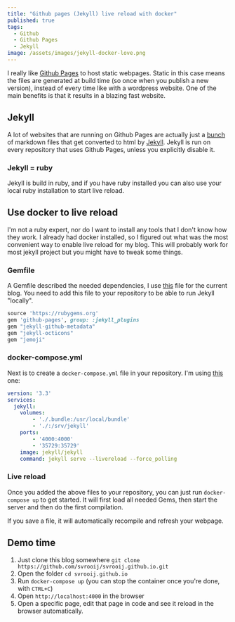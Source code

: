 ```yaml
---
title: "Github pages (Jekyll) live reload with docker"
published: true
tags:
  - Github
  - Github Pages
  - Jekyll
image: /assets/images/jekyll-docker-love.png
---
```


I really like [Github Pages](https://pages.github.com/) to host static webpages. Static in this case means the files are generated at build time (so once when you publish a new version), instead of every time like with a wordpress website. One of the main benefits is that it results in a blazing fast website.

## Jekyll

A lot of websites that are running on Github Pages are actually just a [bunch](https://github.com/svrooij/svrooij.github.io/tree/master/_posts) of markdown files that get converted to html by [Jekyll](https://jekyllrb.com/). Jekyll is run on every repository that uses Github Pages, unless you explicitly disable it.

### Jekyll = ruby

Jekyll is build in ruby, and if you have ruby installed you can also use your local ruby installation to start live reload.

## Use docker to live reload

I'm not a ruby expert, nor do I want to install any tools that I don't know how they work. I already had docker installed, so I figured out what was the most convenient way to enable live reload for my blog. This will probably work for most jekyll project but you might have to tweak some things.

### Gemfile

A Gemfile described the needed dependencies, I use [this](https://github.com/svrooij/svrooij.github.io/blob/master/Gemfile) file for the current blog. You need to add this file to your repository to be able to run Jekyll "locally".

```ruby
source 'https://rubygems.org'
gem 'github-pages', group: :jekyll_plugins
gem "jekyll-github-metadata"
gem "jekyll-octicons"
gem "jemoji"
```

### docker-compose.yml

Next is to create a `docker-compose.yml` file in your repository. I'm using [this](https://github.com/svrooij/svrooij.github.io/blob/master/docker-compose.yml) one:

```yml
version: '3.3'
services:
  jekyll:
    volumes:
        - './.bundle:/usr/local/bundle'
        - './:/srv/jekyll'
    ports:
        - '4000:4000'
        - '35729:35729'
    image: jekyll/jekyll
    command: jekyll serve --livereload --force_polling
```

### Live reload

Once you added the above files to your repository, you can just run `docker-compose up` to get started. It will first load all needed Gems, then start the server and then do the first compilation.

If you save a file, it will automatically recompile and refresh your webpage.

## Demo time

1. Just clone this blog somewhere `git clone https://github.com/svrooij/svrooij.github.io.git`
2. Open the folder `cd svrooij.github.io`
3. Run `docker-compose up` (you can stop the container once you're done, with `CTRL+C`)
4. Open `http://localhost:4000` in the browser
5. Open a specific page, edit that page in code and see it reload in the browser automatically.
